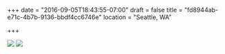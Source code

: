 +++
date = "2016-09-05T18:43:55-07:00"
draft = false
title = "fd8944ab-e71c-4b7b-9136-bbdf4cc6746e"
location = "Seattle, WA"

+++

![](https://d17enza3bfujl8.cloudfront.net/20160815_01_08.jpg)
![](https://d17enza3bfujl8.cloudfront.net/20160815_01_17.jpg)
